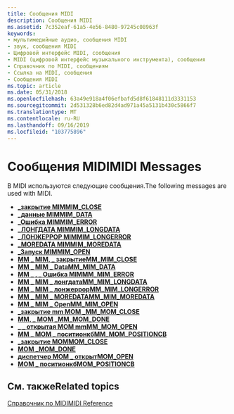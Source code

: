```yaml
---
title: Сообщения MIDI
description: Сообщения MIDI
ms.assetid: 7c352eaf-61a5-4e56-8480-97245c08963f
keywords:
- мультимедийные аудио, сообщения MIDI
- звук, сообщения MIDI
- Цифровой интерфейс MIDI, сообщения
- MIDI (цифровой интерфейс музыкального инструмента), сообщения
- Справочник по MIDI, сообщениям
- Ссылка на MIDI, сообщения
- Сообщения MIDI
ms.topic: article
ms.date: 05/31/2018
ms.openlocfilehash: 63a49e918a4f06efbafd5d8f61848111d3331153
ms.sourcegitcommit: 2d531328b6ed82d4ad971a45a5131b430c5866f7
ms.translationtype: MT
ms.contentlocale: ru-RU
ms.lasthandoff: 09/16/2019
ms.locfileid: "103775896"
---
```

# <a name="midi-messages"></a><span data-ttu-id="aca1e-110">Сообщения MIDI</span><span class="sxs-lookup"><span data-stu-id="aca1e-110">MIDI Messages</span></span>

<span data-ttu-id="aca1e-111">В MIDI используются следующие сообщения.</span><span class="sxs-lookup"><span data-stu-id="aca1e-111">The following messages are used with MIDI.</span></span>

-   [<span data-ttu-id="aca1e-112">**\_закрытие MIM**</span><span class="sxs-lookup"><span data-stu-id="aca1e-112">**MIM\_CLOSE**</span></span>](mim-close.md)
-   [<span data-ttu-id="aca1e-113">**\_данные MIM**</span><span class="sxs-lookup"><span data-stu-id="aca1e-113">**MIM\_DATA**</span></span>](mim-data.md)
-   [<span data-ttu-id="aca1e-114">**\_Ошибка MIM**</span><span class="sxs-lookup"><span data-stu-id="aca1e-114">**MIM\_ERROR**</span></span>](mim-error.md)
-   [<span data-ttu-id="aca1e-115">**\_ЛОНГДАТА MIM**</span><span class="sxs-lookup"><span data-stu-id="aca1e-115">**MIM\_LONGDATA**</span></span>](mim-longdata.md)
-   [<span data-ttu-id="aca1e-116">**\_ЛОНЖЕРРОР MIM**</span><span class="sxs-lookup"><span data-stu-id="aca1e-116">**MIM\_LONGERROR**</span></span>](mim-longerror.md)
-   [<span data-ttu-id="aca1e-117">**\_MOREDATA MIM**</span><span class="sxs-lookup"><span data-stu-id="aca1e-117">**MIM\_MOREDATA**</span></span>](mim-moredata.md)
-   [<span data-ttu-id="aca1e-118">**\_Запуск MIM**</span><span class="sxs-lookup"><span data-stu-id="aca1e-118">**MIM\_OPEN**</span></span>](mim-open.md)
-   [<span data-ttu-id="aca1e-119">**MM \_ MIM, \_ закрытие**</span><span class="sxs-lookup"><span data-stu-id="aca1e-119">**MM\_MIM\_CLOSE**</span></span>](mm-mim-close.md)
-   [<span data-ttu-id="aca1e-120">**MM \_ MIM \_ Data**</span><span class="sxs-lookup"><span data-stu-id="aca1e-120">**MM\_MIM\_DATA**</span></span>](mm-mim-data.md)
-   [<span data-ttu-id="aca1e-121">**MM \_ , \_ Ошибка MIM**</span><span class="sxs-lookup"><span data-stu-id="aca1e-121">**MM\_MIM\_ERROR**</span></span>](mm-mim-error.md)
-   [<span data-ttu-id="aca1e-122">**MM \_ MIM \_ лонгдата**</span><span class="sxs-lookup"><span data-stu-id="aca1e-122">**MM\_MIM\_LONGDATA**</span></span>](mm-mim-longdata.md)
-   [<span data-ttu-id="aca1e-123">**MM \_ MIM \_ лонжеррор**</span><span class="sxs-lookup"><span data-stu-id="aca1e-123">**MM\_MIM\_LONGERROR**</span></span>](mm-mim-longerror.md)
-   [<span data-ttu-id="aca1e-124">**MM \_ MIM \_ MOREDATA**</span><span class="sxs-lookup"><span data-stu-id="aca1e-124">**MM\_MIM\_MOREDATA**</span></span>](mm-mim-moredata.md)
-   [<span data-ttu-id="aca1e-125">**MM \_ MIM \_ Open**</span><span class="sxs-lookup"><span data-stu-id="aca1e-125">**MM\_MIM\_OPEN**</span></span>](mm-mim-open.md)
-   [<span data-ttu-id="aca1e-126">**\_закрытие mm MOM \_**</span><span class="sxs-lookup"><span data-stu-id="aca1e-126">**MM\_MOM\_CLOSE**</span></span>](mm-mom-close.md)
-   [<span data-ttu-id="aca1e-127">**MM, \_ MOM \_**</span><span class="sxs-lookup"><span data-stu-id="aca1e-127">**MM\_MOM\_DONE**</span></span>](mm-mom-done.md)
-   [<span data-ttu-id="aca1e-128">**\_ \_ открытая MOM mm**</span><span class="sxs-lookup"><span data-stu-id="aca1e-128">**MM\_MOM\_OPEN**</span></span>](mm-mom-open.md)
-   [<span data-ttu-id="aca1e-129">**MM \_ MOM \_ поситионкб**</span><span class="sxs-lookup"><span data-stu-id="aca1e-129">**MM\_MOM\_POSITIONCB**</span></span>](mm-mom-positioncb.md)
-   [<span data-ttu-id="aca1e-130">**\_закрытие MOM**</span><span class="sxs-lookup"><span data-stu-id="aca1e-130">**MOM\_CLOSE**</span></span>](mom-close.md)
-   [<span data-ttu-id="aca1e-131">**MOM \_**</span><span class="sxs-lookup"><span data-stu-id="aca1e-131">**MOM\_DONE**</span></span>](mom-done.md)
-   [<span data-ttu-id="aca1e-132">**диспетчер MOM \_ открыт**</span><span class="sxs-lookup"><span data-stu-id="aca1e-132">**MOM\_OPEN**</span></span>](mom-open.md)
-   [<span data-ttu-id="aca1e-133">**MOM \_ поситионкб**</span><span class="sxs-lookup"><span data-stu-id="aca1e-133">**MOM\_POSITIONCB**</span></span>](mom-positioncb.md)

## <a name="related-topics"></a><span data-ttu-id="aca1e-134">См. также</span><span class="sxs-lookup"><span data-stu-id="aca1e-134">Related topics</span></span>

<dl> <dt>

[<span data-ttu-id="aca1e-135">Справочник по MIDI</span><span class="sxs-lookup"><span data-stu-id="aca1e-135">MIDI Reference</span></span>](midi-reference.md)
</dt> </dl>

 

 




